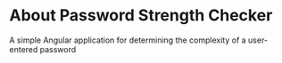 # About Password Strength Checker

A simple Angular application for determining the complexity of a user-entered password
